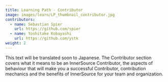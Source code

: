 ```yaml
---
title: Learning Path - Contributor
image: images/learn/LP_thumbnail_contributor.jpg
contributors:
  - name: Sebastian Spier
    url: https://github.com/spier
  - name: Yoshitake Kobayashi
    url: https://github.com/ystk
weight: 2
---
```


This text will be translated soon to Japanese.
The Contributor section covers what it means to be an InnerSource Contributor, the aspects of behaviour that will make you a successful Contributor, contribution mechanics and the benefits of InnerSource for your team and organization.
<!--- This file autogenerated from https://github.com/InnerSourceCommons/InnerSourceLearningPath/blob/master/scripts -->